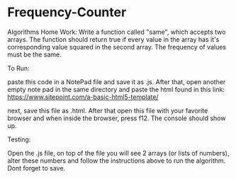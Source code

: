 # Frequency-Counter
Algorithms Home Work: Write a function called "same", which accepts two arrays. The function should return true if every value in the array has it's corresponding value squared in the second array. The frequency of values must be the same. 

To Run: 

paste this code in a NotePad file and save it as .js. After that, open another empty note pad in the same directory and paste the html found in this link:
https://www.sitepoint.com/a-basic-html5-template/

next, save this file as .html. After that open this file with your favorite browser and when inside the browser, press f12. The console should show up.

Testing: 

Open the .js file, on top of the file you will see 2 arrays (or lists of numbers), alter these numbers and follow the instructions above to run the algorithm. Dont forget to save.
